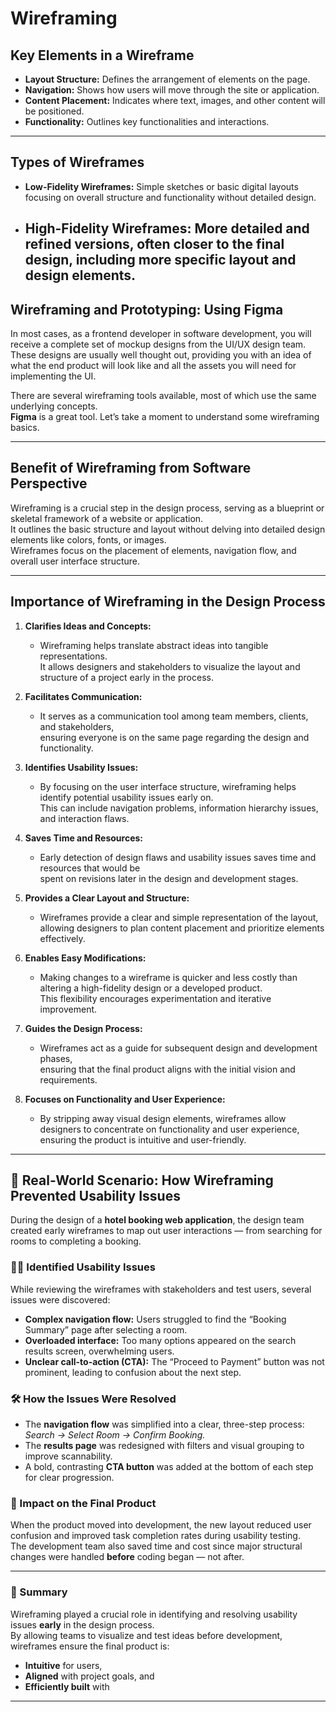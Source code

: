 
# Wireframing


## Key Elements in a Wireframe

- **Layout Structure:** Defines the arrangement of elements on the page.  
- **Navigation:** Shows how users will move through the site or application.  
- **Content Placement:** Indicates where text, images, and other content will be positioned.  
- **Functionality:** Outlines key functionalities and interactions.  

---

## Types of Wireframes

- **Low-Fidelity Wireframes:** Simple sketches or basic digital layouts focusing on overall structure and functionality without detailed design.  
- **High-Fidelity Wireframes:** More detailed and refined versions, often closer to the final design, including more specific layout and design elements.
  ---

 ## Wireframing and Prototyping: Using Figma

In most cases, as a frontend developer in software development, you will receive a complete set of mockup designs from the UI/UX design team.  
These designs are usually well thought out, providing you with an idea of what the end product will look like and all the assets you will need for implementing the UI.

There are several wireframing tools available, most of which use the same underlying concepts.  
**Figma** is a great tool. Let’s take a moment to understand some wireframing basics.

---

## Benefit of Wireframing from Software Perspective

Wireframing is a crucial step in the design process, serving as a blueprint or skeletal framework of a website or application.  
It outlines the basic structure and layout without delving into detailed design elements like colors, fonts, or images.  
Wireframes focus on the placement of elements, navigation flow, and overall user interface structure.

---

## Importance of Wireframing in the Design Process

1. **Clarifies Ideas and Concepts:**  
   - Wireframing helps translate abstract ideas into tangible representations.  
     It allows designers and stakeholders to visualize the layout and structure of a project early in the process.

2. **Facilitates Communication:**  
   - It serves as a communication tool among team members, clients, and stakeholders,  
     ensuring everyone is on the same page regarding the design and functionality.

3. **Identifies Usability Issues:**  
   - By focusing on the user interface structure, wireframing helps identify potential usability issues early on.  
     This can include navigation problems, information hierarchy issues, and interaction flaws.

4. **Saves Time and Resources:**  
   - Early detection of design flaws and usability issues saves time and resources that would be  
     spent on revisions later in the design and development stages.

5. **Provides a Clear Layout and Structure:**  
   - Wireframes provide a clear and simple representation of the layout,  
     allowing designers to plan content placement and prioritize elements effectively.

6. **Enables Easy Modifications:**  
   - Making changes to a wireframe is quicker and less costly than altering a high-fidelity design or a developed product.  
     This flexibility encourages experimentation and iterative improvement.

7. **Guides the Design Process:**  
   - Wireframes act as a guide for subsequent design and development phases,  
     ensuring that the final product aligns with the initial vision and requirements.

8. **Focuses on Functionality and User Experience:**  
   - By stripping away visual design elements, wireframes allow designers to concentrate on functionality and user experience,  
     ensuring the product is intuitive and user-friendly.

---

## 🧠 Real-World Scenario: How Wireframing Prevented Usability Issues

During the design of a **hotel booking web application**, the design team created early wireframes to map out user interactions — from searching for rooms to completing a booking.

### 🕵️‍♀️ Identified Usability Issues
While reviewing the wireframes with stakeholders and test users, several issues were discovered:
- **Complex navigation flow:** Users struggled to find the “Booking Summary” page after selecting a room.  
- **Overloaded interface:** Too many options appeared on the search results screen, overwhelming users.  
- **Unclear call-to-action (CTA):** The “Proceed to Payment” button was not prominent, leading to confusion about the next step.

### 🛠 How the Issues Were Resolved
- The **navigation flow** was simplified into a clear, three-step process: *Search → Select Room → Confirm Booking.*  
- The **results page** was redesigned with filters and visual grouping to improve scannability.  
- A bold, contrasting **CTA button** was added at the bottom of each step for clear progression.

### 🚀 Impact on the Final Product
When the product moved into development, the new layout reduced user confusion and improved task completion rates during usability testing.  
The development team also saved time and cost since major structural changes were handled **before** coding began — not after.

---

### 🧩 Summary
Wireframing played a crucial role in identifying and resolving usability issues **early** in the design process.  
By allowing teams to visualize and test ideas before development, wireframes ensure the final product is:  
- **Intuitive** for users,  
- **Aligned** with project goals, and  
- **Efficiently built** with
---


